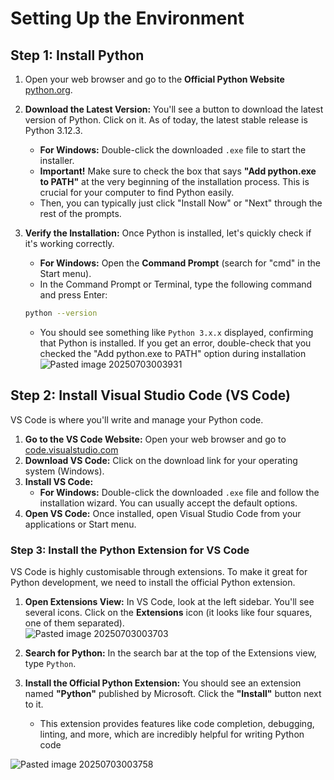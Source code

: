 # Setting Up the Environment
## Step 1: Install Python


1. Open your web browser and go to the **Official Python Website** [python.org](https://www.python.org/downloads/).
2. **Download the Latest Version:** You'll see a button to download the latest version of Python. Click on it. As of today, the latest stable release is Python 3.12.3.
	- **For Windows:** Double-click the downloaded `.exe` file to start the installer.
	- **Important!** Make sure to check the box that says **"Add python.exe to PATH"** at the very beginning of the installation process. This is crucial for your computer to find Python easily.
	- Then, you can typically just click "Install Now" or "Next" through the rest of the prompts.

3. **Verify the Installation:** Once Python is installed, let's quickly check if it's working correctly.
	- **For Windows:** Open the **Command Prompt** (search for "cmd" in the Start menu).
	- In the Command Prompt or Terminal, type the following command and press Enter:
	```bash
	python --version
	```
	- You should see something like `Python 3.x.x` displayed, confirming that Python is installed. If you get an error, double-check that you checked the "Add python.exe to PATH" option during installation
![Pasted image 20250703003931](https://github.com/user-attachments/assets/9b7a7dab-d7c6-41fa-af68-c069dd09528a)

## Step 2: Install Visual Studio Code (VS Code)
VS Code is where you'll write and manage your Python code.
1. **Go to the VS Code Website:** Open your web browser and go to [code.visualstudio.com](https://code.visualstudio.com/download)
2. **Download VS Code:** Click on the download link for your operating system (Windows).
3. **Install VS Code:**
      - **For Windows:** Double-click the downloaded `.exe` file and follow the installation wizard. You can usually accept the default options.
4. **Open VS Code:** Once installed, open Visual Studio Code from your applications or Start menu.

### Step 3: Install the Python Extension for VS Code

VS Code is highly customisable through extensions. To make it great for Python development, we need to install the official Python extension.

1. **Open Extensions View:** In VS Code, look at the left sidebar. You'll see several icons. Click on the **Extensions** icon (it looks like four squares, one of them separated).   
![Pasted image 20250703003703](https://github.com/user-attachments/assets/755a2640-2556-4911-8341-f13b21c8a19f)

2. **Search for Python:** In the search bar at the top of the Extensions view, type `Python`.    
3. **Install the Official Python Extension:** You should see an extension named **"Python"** published by Microsoft. Click the **"Install"** button next to it.    
    - This extension provides features like code completion, debugging, linting, and more, which are incredibly helpful for writing Python code

![Pasted image 20250703003758](https://github.com/user-attachments/assets/be4120fb-2b18-4c0c-a0fb-60a3f9cbb49b)
